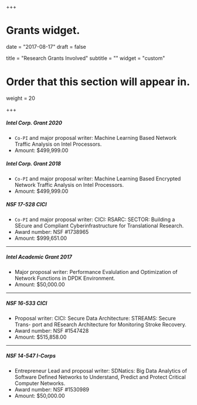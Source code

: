 +++
# Grants widget.

date = "2017-08-17"
draft = false

title = "Research Grants Involved"
subtitle = ""
widget = "custom"

# Order that this section will appear in.
weight = 20

+++

##### Intel Corp. Grant 2020
* ```Co-PI``` and major proposal writer: Machine Learning Based Network Traffic Analysis on Intel Processors.
* Amount: $499,999.00

##### Intel Corp. Grant 2018
* ```Co-PI``` and major proposal writer: Machine Learning Based Encrypted Network Traffic Analysis on Intel Processors.
* Amount: $499,999.00

##### NSF 17-528 CICI
* ```Co-PI``` and major proposal writer: CICI: RSARC: SECTOR: Building a SEcure and Compliant Cyberinfrastructure for Translational Research.
* Award number: NSF #1738965
* Amount: $999,651.00

------

##### Intel Academic Grant 2017
* Major proposal writer: Performance Evalulation and Optimization of Network Functions in DPDK Environment.
* Amount: $50,000.00

------

##### NSF 16-533 CICI
* Proposal writer: CICI: Secure Data Architecture: STREAMS: Secure Trans- port and REsearch Architecture for Monitoring Stroke Recovery.
* Award number: NSF #1547428
* Amount: $515,858.00

------

##### NSF 14-547 I-Corps
* Entrepreneur Lead and proposal writer: SDNatics: Big Data Analytics of Software Defined Networks to Understand, Predict and Protect Critical Computer Networks.
* Award number: NSF #1530989
* Amount: $50,000.00



